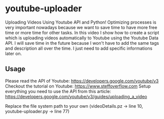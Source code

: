 # youtube-uploader
Uploading Videos Using Youtube API and Python!  Optimizing processes is very important nowadays because we want to save time to have more free time or more time for other tasks.  In this video I show how to create a script which is uploading videos automatically to Youtube using the Youtube Data API.  I will save time in the future because I won't have to add the same tags and description all over the time. I just need to add specific informations later on.

## Usage

Please read the API of Youtube: https://developers.google.com/youtube/v3
Checkout the tutorial on Youtube: https://www.steffoverflow.com
Setup everything you need to use the API from this article: https://developers.google.com/youtube/v3/guides/uploading_a_video

Replace the file system path to your own (videoDetails.pz -> line 10, youtube-uploader.py -> line 77)
